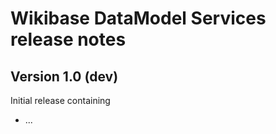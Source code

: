 # Wikibase DataModel Services release notes

## Version 1.0 (dev)

Initial release containing

* ...
